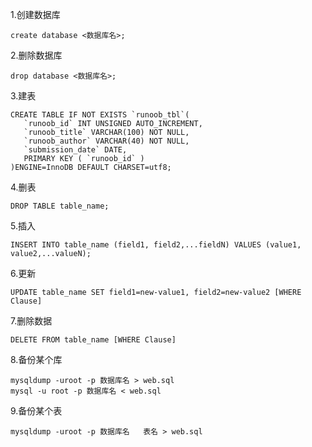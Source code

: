 1.创建数据库
```
create database <数据库名>;
```

2.删除数据库
```
drop database <数据库名>;
```

3.建表
```
CREATE TABLE IF NOT EXISTS `runoob_tbl`(
   `runoob_id` INT UNSIGNED AUTO_INCREMENT,
   `runoob_title` VARCHAR(100) NOT NULL,
   `runoob_author` VARCHAR(40) NOT NULL,
   `submission_date` DATE,
   PRIMARY KEY ( `runoob_id` )
)ENGINE=InnoDB DEFAULT CHARSET=utf8;
```

4.删表
```
DROP TABLE table_name;
```

5.插入
```
INSERT INTO table_name (field1, field2,...fieldN) VALUES (value1, value2,...valueN);
```

6.更新
```
UPDATE table_name SET field1=new-value1, field2=new-value2 [WHERE Clause]
```

7.删除数据
```
DELETE FROM table_name [WHERE Clause]
```

8.备份某个库
```
mysqldump -uroot -p 数据库名 > web.sql
mysql -u root -p 数据库名 < web.sql
```


9.备份某个表
```
mysqldump -uroot -p 数据库名   表名 > web.sql
```




